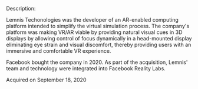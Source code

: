 Description:

Lemnis Techonologies was the developer of an AR-enabled computing platform intended to simplify the virtual simulation process. The company's platform was making VR/AR viable by providing natural visual cues in 3D displays by allowing control of focus dynamically in a head-mounted display eliminating eye strain and visual discomfort, thereby providing users with an immersive and comfortable VR experience.

Facebook bought the company in 2020. As part of the acquisition, Lemnis' team and technology were integrated into Facebook Reality Labs.

Acquired on September 18, 2020